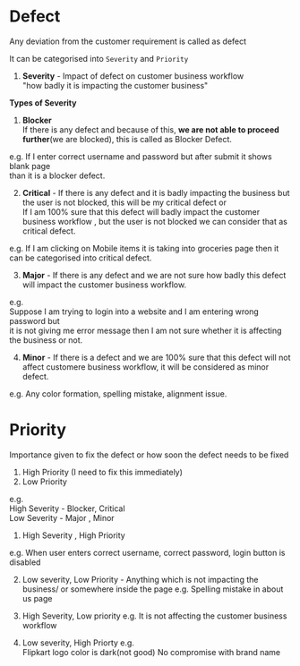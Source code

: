 # Defect
Any deviation from the customer requirement is called as defect

It can be categorised into `Severity` and `Priority`

1. **Severity** - Impact of defect on customer business workflow  
"how badly it is impacting the customer business"

**Types of Severity**
1. **Blocker**  
If there is any defect and because of this, **we are not able to proceed further**(we are blocked), this is called as Blocker Defect.

e.g. If I enter correct username and password but after submit it shows blank page  
than it is a blocker defect.

2. **Critical** - 
If there is any defect and it is badly impacting the business but the user is not blocked, this will be my critical defect 
or  
If I am 100% sure that this defect will badly impact the customer business workflow , but the user is not blocked we can consider that as critical defect. 

e.g. If I am clicking on Mobile items it is taking into groceries page then it can be categorised into critical defect.  

3. **Major** - If there is any defect and we are not sure how badly this defect will impact the customer business workflow.

e.g.  
Suppose I am trying to login into a website and I am entering wrong password but  
it is not giving me error message then I am not sure whether it is affecting the business or not.  

4. **Minor** - If there is a defect and we are 100% sure that this defect will not affect customere business workflow, it will be considered as minor defect.  

e.g. Any color formation, spelling mistake, alignment issue.

# Priority
Importance given to fix the defect or how soon the defect needs to be fixed

1. High Priority (I need to fix this immediately)
2. Low Priority

e.g.   
High Severity - Blocker, Critical  
Low Severity - Major , Minor
1. High Severity , High Priority

e.g. When user enters correct username, correct password, login button is disabled

2. Low severity, Low Priority  - Anything which is not impacting the business/ or somewhere inside the page 
e.g. Spelling mistake in about us page

3. High Severity, Low priority
e.g. It is not affecting the customer business workflow

4. Low severity, High Priorty
e.g.  
Flipkart logo color is dark(not good)
No compromise with brand name 


